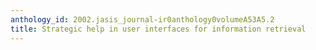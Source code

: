 ```yaml
---
anthology_id: 2002.jasis_journal-ir0anthology0volumeA53A5.2
title: Strategic help in user interfaces for information retrieval
---
```

